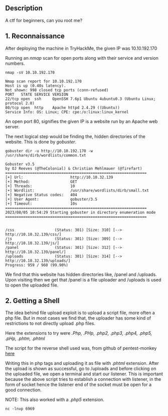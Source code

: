 ## Description
A ctf for beginners, can you root me?

## 1. Reconnaissance

After deploying the machine in TryHackMe, the given IP was 10.10.192.170

Running an *nmap* scan for open ports along with their service and version numbers.

```
nmap -sV 10.10.192.170
```

````
Nmap scan report for 10.10.192.170
Host is up (0.48s latency).
Not shown: 998 closed tcp ports (conn-refused)
PORT   STATE SERVICE VERSION
22/tcp open  ssh     OpenSSH 7.6p1 Ubuntu 4ubuntu0.3 (Ubuntu Linux; protocol 2.0)
80/tcp open  http    Apache httpd 2.4.29 ((Ubuntu))
Service Info: OS: Linux; CPE: cpe:/o:linux:linux_kernel
````

An open port 80, signifies the given IP is a website run by an Apache web server.

The next logical step would be finding the, hidden directories of the website. This is done by *gobuster*.

```
gobuster dir -u http://10.10.192.170 -w /usr/share/dirb/wordlists/common.txt
```

````
Gobuster v3.5
by OJ Reeves (@TheColonial) & Christian Mehlmauer (@firefart)
===============================================================
[+] Url:                     http://10.10.32.139
[+] Method:                  GET
[+] Threads:                 10
[+] Wordlist:                /usr/share/wordlists/dirb/small.txt
[+] Negative Status codes:   404
[+] User Agent:              gobuster/3.5
[+] Timeout:                 10s
===============================================================
2023/08/05 10:54:29 Starting gobuster in directory enumeration mode
===============================================================


/css                  (Status: 301) [Size: 310] [--> http://10.10.32.139/css/]
/js                   (Status: 301) [Size: 309] [--> http://10.10.32.139/js/]
/panel                (Status: 301) [Size: 312] [--> http://10.10.32.139/panel/]
/uploads              (Status: 301) [Size: 314] [--> http://10.10.32.139/uploads/]
Progress: 959 / 960 (99.90%)
````

We find that this website has hidden directories like, /panel and /uploads. Upon visiting then we get that /panel is a file uploader and /uploads is used to open the uploaded file.


## 2. Getting a Shell

The idea behind file upload exploit is to upload a script file, more often a php file.
But in most cases we find that, the uploader has some kind of restrictions to not directly upload .php files.

Here the extensions to try were
*.Php, .PHp, .php2, .php3, .php4, .php5, .pHp, .phtm, .phtml*

The script for the reverse shell used was, from github of pentest-monkey
[here](https://github.com/pentestmonkey/php-reverse-shell)

Writing this in php tags and uploading it as file with *.phtml* extension.
After the upload is shown as successful, go to /uploads and before clicking on the uploaded file, we open a terminal and start our listener. This is important because the above script tries to establish a connection with listener, in the form of socket hence the listener end of the socket must be open for a good connection.

NOTE:
This also worked with a *.php5* extension.

```
nc -lnvp 6969
```


